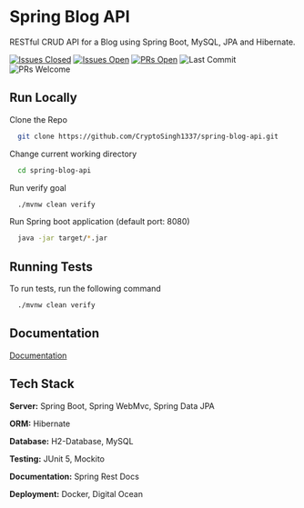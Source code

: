 
# Spring Blog API

RESTful CRUD API for a Blog using Spring Boot, MySQL, JPA and Hibernate.

[![Issues Closed](https://img.shields.io/github/issues-closed/CryptoSingh1337/spring-blog-api?color=red)](https://github.com/CryptoSingh1337/spring-blog-api/issues?q=is%3Aissue+is%3Aclosed)
[![Issues Open](https://img.shields.io/github/issues/CryptoSingh1337/spring-blog-api?color=green)](https://github.com/CryptoSingh1337/spring-blog-api/issues)
[![PRs Open](https://img.shields.io/github/issues-pr/CryptoSingh1337/spring-blog-api)](https://github.com/CryptoSingh1337/spring-blog-api/pulls)
![Last Commit](https://img.shields.io/github/last-commit/CryptoSingh1337/spring-blog-api?color=informational)
![PRs Welcome](https://img.shields.io/badge/prs-welcome-ff69b4)
## Run Locally

Clone the Repo
```bash
  git clone https://github.com/CryptoSingh1337/spring-blog-api.git
```
Change current working directory
```bash
  cd spring-blog-api
```
Run verify goal
```bash
  ./mvnw clean verify
```
Run Spring boot application (default port: 8080)
```bash
  java -jar target/*.jar
```

## Running Tests

To run tests, run the following command

```bash
  ./mvnw clean verify
```


## Documentation

[Documentation](https://linktodocumentation)


## Tech Stack

**Server:** Spring Boot, Spring WebMvc, Spring Data JPA

**ORM:** Hibernate

**Database:** H2-Database, MySQL

**Testing:** JUnit 5, Mockito

**Documentation:** Spring Rest Docs

**Deployment:** Docker, Digital Ocean